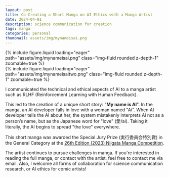 ```yaml
---
layout: post
title: Co-Creating a Short Manga on AI Ethics with a Manga Artist
date: 2024-04-01
description: science communication for creation
tags: manga
categories: personal
thumbnail: assets/img/mynameisai.png
---
```

<div class="row mt-3">
    <div class="col-sm mt-3 mt-md-0">
        {% include figure.liquid loading="eager" path="assets/img/mynameisai.png" class="img-fluid rounded z-depth-1" zoomable=true %}
    </div>
    <div class="col-sm mt-3 mt-md-0">
        {% include figure.liquid loading="eager" path="assets/img/mynameisaitwo.png" class="img-fluid rounded z-depth-1" zoomable=true %}
    </div>
</div>

I communicated the technical and ethical aspects of AI to a manga artist such as RLHF (Reinforcement Learning with Human Feedback). 

This led to the creation of a unique short story: "**My name is AI**". In the manga, an AI developer falls in love with a woman named "Ai". When AI developer tells the AI about her, the system mistakenly interprets Ai not as a person’s name, but as the Japanese word for "love" (愛/ai). Taking it literally, the AI begins to spread "the love" everywhere.

This short manga was awarded the Special Jury Prize (実行委員会特別賞) in the General Category at the [26th Edition (2023) Niigata Manga Competition](https://manganime-niigata.jp/results/5069/). 

The artist continues to pursue challenges in manga. If you're interested in reading the full manga, or contact with the artist, feel free to contact me via email. Also, I welcome all forms of collaboration for science communication research, or AI ethics for comic artists!
